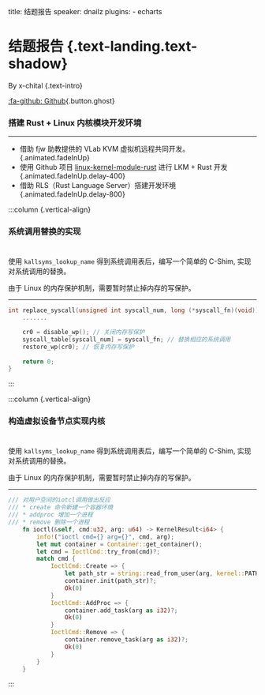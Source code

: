 title: 结题报告
speaker: dnailz
plugins:
    - echarts

<slide class="bg-black-blue aligncenter" image="https://source.unsplash.com/C1HhAQrbykQ/ .dark">

# 结题报告 {.text-landing.text-shadow}

By x-chital {.text-intro}

[:fa-github: Github](https://github.com/OSH-2020/x-chital){.button.ghost}


<slide :class="size-80">

### 搭建 Rust + Linux 内核模块开发环境
---

* 借助 fjw 助教提供的 VLab KVM 虚拟机远程共同开发。 {.animated.fadeInUp}
* 使用 Github 项目 [linux-kernel-module-rust](https://github.com/fishinabarrel/linux-kernel-module-rust) 进行 LKM + Rust 开发   {.animated.fadeInUp.delay-400}
* 借助 RLS（Rust Language Server）搭建开发环境 {.animated.fadeInUp.delay-800}

<slide :class="size-80">

:::column {.vertical-align}
### 系统调用替换的实现
# 
#

使用 `kallsyms_lookup_name` 得到系统调用表后，编写一个简单的 C-Shim, 实现对系统调用的替换。

由于 Linux 的内存保护机制，需要暂时禁止掉内存的写保护。

----

```c
int replace_syscall(unsigned int syscall_num, long (*syscall_fn)(void)) { 
    .......

    cr0 = disable_wp(); // 关闭内存写保护
    syscall_table[syscall_num] = syscall_fn; // 替换相应的系统调用
    restore_wp(cr0); // 恢复内存写保护
    
    return 0;
}
```
:::

<slide :class="size-80">

:::column {.vertical-align}
### 构造虚拟设备节点实现内核
# 
#


使用 `kallsyms_lookup_name` 得到系统调用表后，编写一个简单的 C-Shim, 实现对系统调用的替换。

由于 Linux 的内存保护机制，需要暂时禁止掉内存的写保护。

----

```rust
/// 对用户空间的iotcl调用做出反应
/// * create 命令新建一个容器环境
/// * addproc 增加一个进程
/// * remove 删除一个进程
    fn ioctl(&self, cmd:u32, arg: u64) -> KernelResult<i64> {
        info!("ioctl cmd={} arg={}", cmd, arg);
        let mut container = Container::get_container();
        let cmd = IoctlCmd::try_from(cmd)?;
        match cmd {
            IoctlCmd::Create => {
                let path_str = string::read_from_user(arg, kernel::PATH_MAX)?;
                container.init(path_str)?;
                Ok(0)
            }
            IoctlCmd::AddProc => {
                container.add_task(arg as i32)?;
                Ok(0)
            }
            IoctlCmd::Remove => {
                container.remove_task(arg as i32)?;
                Ok(0)
            }
        }
    }
```
:::



